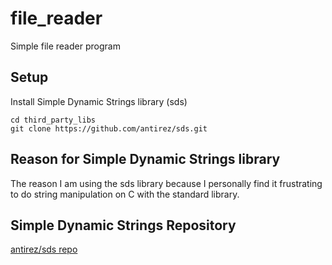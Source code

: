 # file_reader
Simple file reader program

## Setup
Install Simple Dynamic Strings library (sds)
```
cd third_party_libs
git clone https://github.com/antirez/sds.git
```

## Reason for Simple Dynamic Strings library
The reason I am using the sds library because I personally find it 
frustrating to do string manipulation on C with the standard library.

## Simple Dynamic Strings Repository
[antirez/sds repo](https://github.com/antirez/sds)

